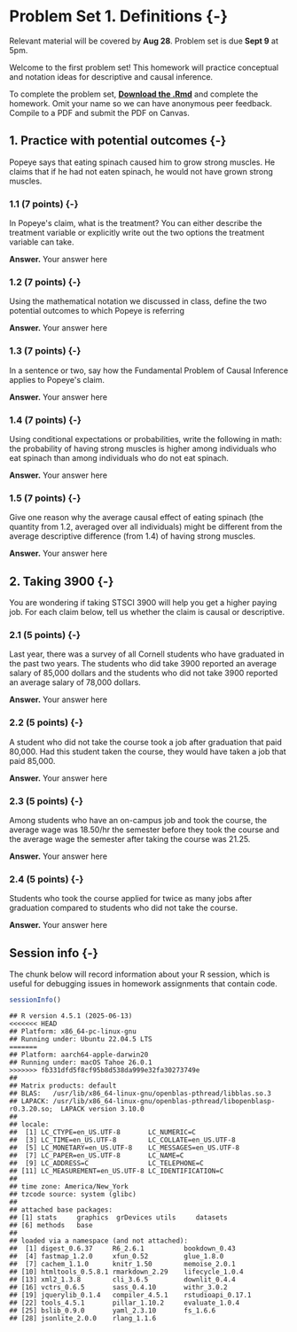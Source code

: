 # Problem Set 1. Definitions {-}

Relevant material will be covered by **Aug 28**. Problem set is due **Sept 9** at 5pm.

Welcome to the first problem set! This homework will practice conceptual and notation ideas for descriptive and causal inference.

To complete the problem set, [**Download the .Rmd**](assets/psets/pset1_download.Rmd) and complete the homework. Omit your name so we can have anonymous peer feedback. Compile to a PDF and submit the PDF on Canvas.

## 1. Practice with potential outcomes {-}

Popeye says that eating spinach caused him to grow strong muscles. He claims that if he had not eaten spinach, he would not have grown strong muscles.  

### 1.1 (7 points) {-}

In Popeye's claim, what is the treatment? You can either describe the treatment variable or explicitly write out the two options the treatment variable can take.

**Answer.** Your answer here

### 1.2 (7 points) {-}

Using the mathematical notation we discussed in class, define the two potential outcomes to which Popeye is referring

**Answer.** Your answer here

### 1.3 (7 points) {-}

In a sentence or two, say how the Fundamental Problem of Causal Inference applies to Popeye's claim.

**Answer.** Your answer here

### 1.4 (7 points) {-}

Using conditional expectations or probabilities, write the following in math: the probability of having strong muscles is higher among individuals who eat spinach than among individuals who do not eat spinach.

**Answer.** Your answer here

### 1.5 (7 points) {-}

Give one reason why the average causal effect of eating spinach (the quantity from 1.2, averaged over all individuals) might be different from the average descriptive difference (from 1.4) of having strong muscles.

**Answer.** Your answer here

## 2. Taking 3900 {-}

You are wondering if taking STSCI 3900 will help you get a higher paying job. For each claim below, tell us whether the claim is causal or descriptive.

### 2.1 (5 points) {-}

Last year, there was a survey of all Cornell students who have graduated in the past two years. The students who did take 3900 reported an average salary of 85,000 dollars and the students who did not take 3900 reported an average salary of 78,000 dollars. 

**Answer.** Your answer here

### 2.2 (5 points) {-}

A student who did not take the course took a job after graduation that paid 80,000. Had this student taken the course, they would have taken a job that paid 85,000. 

**Answer.** Your answer here

### 2.3 (5 points) {-}

Among students who have an on-campus job and took the course, the average wage was 18.50/hr the semester before they took the course and the average wage the semester after taking the course was 21.25.  

**Answer.** Your answer here

### 2.4 (5 points) {-}

Students who took the course applied for twice as many jobs after graduation compared to students who did not take the course.  

**Answer.** Your answer here

## Session info {-}

The chunk below will record information about your R session, which is useful for debugging issues in homework assignments that contain code.


``` r
sessionInfo()
```

```
## R version 4.5.1 (2025-06-13)
<<<<<<< HEAD
## Platform: x86_64-pc-linux-gnu
## Running under: Ubuntu 22.04.5 LTS
=======
## Platform: aarch64-apple-darwin20
## Running under: macOS Tahoe 26.0.1
>>>>>>> fb331dfd5f8cf95b8d538da999e32fa30273749e
## 
## Matrix products: default
## BLAS:   /usr/lib/x86_64-linux-gnu/openblas-pthread/libblas.so.3 
## LAPACK: /usr/lib/x86_64-linux-gnu/openblas-pthread/libopenblasp-r0.3.20.so;  LAPACK version 3.10.0
## 
## locale:
##  [1] LC_CTYPE=en_US.UTF-8       LC_NUMERIC=C              
##  [3] LC_TIME=en_US.UTF-8        LC_COLLATE=en_US.UTF-8    
##  [5] LC_MONETARY=en_US.UTF-8    LC_MESSAGES=en_US.UTF-8   
##  [7] LC_PAPER=en_US.UTF-8       LC_NAME=C                 
##  [9] LC_ADDRESS=C               LC_TELEPHONE=C            
## [11] LC_MEASUREMENT=en_US.UTF-8 LC_IDENTIFICATION=C       
## 
## time zone: America/New_York
## tzcode source: system (glibc)
## 
## attached base packages:
## [1] stats     graphics  grDevices utils     datasets 
## [6] methods   base     
## 
## loaded via a namespace (and not attached):
##  [1] digest_0.6.37     R6_2.6.1          bookdown_0.43    
##  [4] fastmap_1.2.0     xfun_0.52         glue_1.8.0       
##  [7] cachem_1.1.0      knitr_1.50        memoise_2.0.1    
## [10] htmltools_0.5.8.1 rmarkdown_2.29    lifecycle_1.0.4  
## [13] xml2_1.3.8        cli_3.6.5         downlit_0.4.4    
## [16] vctrs_0.6.5       sass_0.4.10       withr_3.0.2      
## [19] jquerylib_0.1.4   compiler_4.5.1    rstudioapi_0.17.1
## [22] tools_4.5.1       pillar_1.10.2     evaluate_1.0.4   
## [25] bslib_0.9.0       yaml_2.3.10       fs_1.6.6         
## [28] jsonlite_2.0.0    rlang_1.1.6
```
